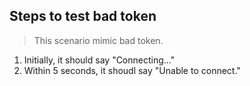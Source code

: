 ## Steps to test bad token

> This scenario mimic bad token.

1. Initially, it should say "Connecting..."
1. Within 5 seconds, it shoudl say "Unable to connect."
